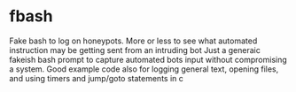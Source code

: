 # fbash
Fake bash to log on honeypots. More or less to see what automated instruction may be getting sent from an intruding bot
Just a generaic fakeish bash prompt to capture automated bots input without compromising a system. Good example code also for logging
general text, opening files, and using timers and jump/goto statements in c
